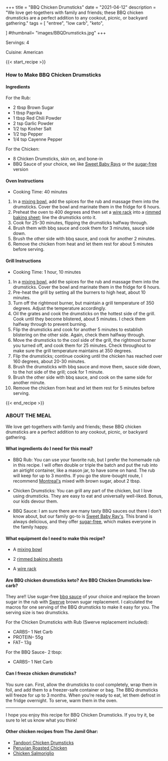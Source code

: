 +++
title = "BBQ Chicken Drumsticks"
date = "2021-04-12"
description = "We love get-togethers with family and friends; these BBQ chicken drumsticks are a perfect addition to any cookout, picnic, or backyard gathering."
tags = [
    "entree",
    "low carb",
    "keto",
    
]
#thumbnail= "images/BBQDrumsticks.jpg"
+++

Servings: 4 <!--more-->

Cuisine: American

{{< start_recipe >}}

### How to Make BBQ Chicken Drumsticks 

#### Ingredients  

For the Rub: 

* 2 tbsp Brown Sugar
* 1 tbsp Paprika
* 1 tbsp Red Chili Powder
* 2 tsp Garlic Powder
* 1/2 tsp Kosher Salt
* 1/2 tsp Pepper
* 1/4 tsp Cayenne Pepper

For the Chicken: 

* 8 Chicken Drumsticks, skin on, and bone-in
* BBQ Sauce of your choice, we like [Sweet Baby Rays](https://amzn.to/2NsxauJ) or the [sugar-free](https://amzn.to/2MYvhWR) version

#### Oven Instructions

* Cooking Time: 40 minutes 

1. In a [mixing bowl](https://amzn.to/3o4ml1T), add the spices for the rub and massage them into the drumsticks. Cover the bowl and marinate them in the fridge for 6 hours.
2. Preheat the oven to 400 degrees and then set a [wire rack](https://amzn.to/3AQLn8k) into a [rimmed baking sheet](https://amzn.to/3COm9rS); line the drumsticks onto it.
3. Cook for 25-30 minutes, flipping the drumsticks halfway through.
4. Brush them with bbq sauce and cook them for 3 minutes, sauce side down. 
5. Brush the other side with bbq sauce, and cook for another 2 minutes.  
6. Remove the chicken from heat and let them rest for about 5 minutes before serving.

#### Grill Instructions  

* Cooking Time: 1 hour, 10 minutes

1. In a [mixing bowl](https://amzn.to/3o4ml1T), add the spices for the rub and massage them into the drumsticks. Cover the bowl and marinate them in the fridge for 6 hours.
2. Pre-heat the grill by setting all the burners to high heat, about 10 minutes.
3. Turn off the rightmost burner, but maintain a grill temperature of 350 degrees. Adjust the temperature accordingly.
4. Oil the grates and cook the drumsticks on the hottest side of the grill. Cook until they become blistered, about 5 minutes. I check them halfway through to prevent burning. 
5. Flip the drumsticks and cook for another 5 minutes to establish blistering on the other side. Again, check them halfway through. 
6. Move the drumsticks to the cool side of the grill, the rightmost burner you turned off, and cook them for 25 minutes. Check throughout to make sure the grill temperature maintains at 350 degrees. 
7. Flip the drumsticks; continue cooking until the chicken has reached over 160 degrees, about 20-30 minutes.
8. Brush the drumsticks with bbq sauce and move them, sauce side down, to the hot side of the grill; cook for 1 minute. 
9. Brush the other side with bbq sauce, and cook on the same side for another minute.  
10. Remove the chicken from heat and let them rest for 5 minutes before serving.

{{< end_recipe >}}

### ABOUT THE MEAL 

We love get-togethers with family and friends; these BBQ chicken drumsticks are a perfect addition to any cookout, picnic, or backyard gathering. 

#### What ingredients do I need for this meal?

* BBQ Rub: You can use your favorite rub, but I prefer the homemade rub in this recipe. I will often double or triple the batch and put the rub into an airtight container, like a mason jar, to have some on hand. The rub will keep for up to 3 months. If you go the store-bought route, I recommend [Montreal's](https://amzn.to/2QOX1P8) mixed with brown sugar, about 2 tbsp.

* Chicken Drumsticks: You can grill any part of the chicken, but I love using drumsticks. They are easy to eat and universally well-liked. Bonus, our kids devour them. 

* BBQ Sauce: I am sure there are many tasty BBQ sauces out there I don't know about, but our family go-to is [Sweet Baby Ray's](https://amzn.to/2NsxauJ). This brand is always delicious, and they offer [sugar-free](https://amzn.to/2MYvhWR), which makes everyone in the family happy. 


#### What equipment do I need to make this recipe?

* A [mixing bowl](https://amzn.to/3o4ml1T) 

* 2 [rimmed baking sheets](https://amzn.to/3COm9rS)

*  A [wire rack](https://amzn.to/3AQLn8k)

#### Are BBQ chicken drumsticks keto? Are BBQ Chicken Drumsticks low-carb?

They are!! Use sugar-free [bbq sauce](https://amzn.to/2MYvhWR) of your choice and replace the brown sugar in the rub with [Swerve](https://amzn.to/39rvQQS) brown sugar replacement. I calculated the macros for one serving of the BBQ drumsticks to make it easy for you. The serving size is two drumsticks. 

For the Chicken Drumsticks with Rub (Swerve replacement included): 

* CARBS– 1 Net Carb
* PROTEIN– 55g
* FAT– 13g

For the BBQ Sauce- 2 tbsp: 

* CARBS– 1 Net Carb 

#### Can I freeze chicken drumsticks?

You sure can. First, allow the drumsticks to cool completely, wrap them in foil, and add them to a freezer-safe container or bag. The BBQ drumsticks will freeze for up to 3 months. When you’re ready to eat, let them defrost in the fridge overnight. To serve, warm them in the oven. 

----

I hope you enjoy this recipe for BBQ Chicken Drumsticks. If you try it, be sure to let us know what you think!

#### Other chicken recipes from The Jamil Ghar:

* [Tandoori Chicken Drumsticks](https://www.jamilghar.com/recipe/tandoori-chicken/)
* [Peruvian Roasted Chicken](https://www.jamilghar.com/recipe/peruvian-chicken/)
* [Chicken Salmoriglio](https://www.jamilghar.com/recipe/chicken-salmoriglio/)

